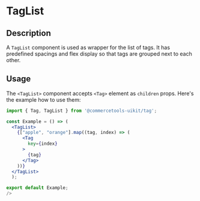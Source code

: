 # TagList

## Description

A `TagList` component is used as wrapper for the list of tags. It has predefined spacings and flex display so that tags are grouped next to each other.

## Usage

The `<TagList>` component accepts `<Tag>` element as `children` props.
Here's the example how to use them:

```jsx
import { Tag, TagList } from '@commercetools-uikit/tag';

const Example = () => (
  <TagList>
    {["apple", "orange"].map((tag, index) => (
      <Tag
        key={index}
      >
        {tag}
      </Tag>
    ))}
  </TagList>
  );

export default Example;
/>
```
